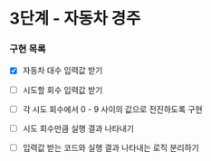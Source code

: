 # 3단계 - 자동차 경주

### 구현 목록
- [x] 자동차 대수 입력값 받기
- [ ] 시도할 회수 입력값 받기
- [ ] 각 시도 회수에서 0 - 9 사이의 값으로 전진하도록 구현
- [ ] 시도 회수만큼 실행 결과 나타내기
- [ ] 입력값 받는 코드와 실행 결과 나타내는 로직 분리하기



